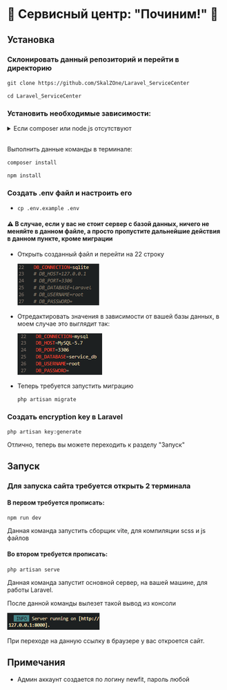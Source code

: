 # :wrench: Сервисный центр: "Починим!" :wrench:

## Установка

### Склонировать данный репозиторий и перейти в директорию

```
git clone https://github.com/SkalZOne/Laravel_ServiceCenter
```

```
cd Laravel_ServiceCenter
```

### Установить необходимые зависимости:

<details>
<summary>Если composer или node.js отсутствуют</summary>

<details> 
<summary>Composer</summary>

> -   Перейти по данной [ссылке](https://getcomposer.org/download/) >![страница скачивания](./ReadmeImages/image.png)
>
> -   Кликнуть по ссылке **Composer-Setup.exe** и открыть исполняемый файл
> -   Выбрать один из методов установки
>     ![alt text](./ReadmeImages/image-1.png)
> -   Нажать далее
> -   Выбрать путь до установленного PHP
>     ![alt text](ReadmeImages/image-2.png)
> -   Нажать 2 раза далее
> -   Нажать установить
> -   Готово! :white_check_mark:

</details>

<details> 
<summary>Node.js</summary>

> -   Перейти по данной [ссылке](https://nodejs.org/en) >![alt text](ReadmeImages/image-3.png)
>
> -   Кликнуть по кнопке **Download Node.js (LTS)** и открыть исполняемый файл
> -   Нажать далее
> -   Принять пользовательское соглашение
> -   Выбрать путь установки
>     ![alt text](ReadmeImages/image-4.png)
> -   Нажать 2 раза далее
> -   Нажать установить
> -   Готово! :white_check_mark:

</details>
</details>

<br>

Выполнить данные команды в терминале:

```
composer install
```

```
npm install
```

### Создать .env файл и настроить его

-   ```
    cp .env.example .env
    ```

#### :warning: В случае, если у вас не стоит сервер с базой данных, ничего не меняйте в данном файле, а просто пропустите дальнейшие действия в данном пункте, кроме миграции

-   Открыть созданный файл и перейти на 22 строку

    ![.env не настроенный файл](ReadmeImages/image-5.png)

-   Отредактировать значения в зависимости от вашей базы данных, в моем случае это выглядит так:

    ![.env настроенный файл](ReadmeImages/image-6.png)

- Теперь требуется запустить миграцию

    ```
    php artisan migrate
    ```

### Создать encryption key в Laravel

```
php artisan key:generate
```

Отлично, теперь вы можете переходить к разделу "Запуск"



## Запуск

### Для запуска сайта требуется открыть 2 терминала

#### В первом требуется прописать:

```
npm run dev
```

Данная команда запустить сборщик vite, для компиляции scss и js файлов

#### Во втором требуется прописать:

```
php artisan serve
```

Данная команда запустит основной сервер, на вашей машине, для работы Laravel.

После данной команды вылезет такой вывод из консоли

![Ссылка на сервер](ReadmeImages/image-7.png)

При переходе на данную ссылку в браузере у вас откроется сайт.

## Примечания

- Админ аккаунт создается по логину newfit, пароль любой